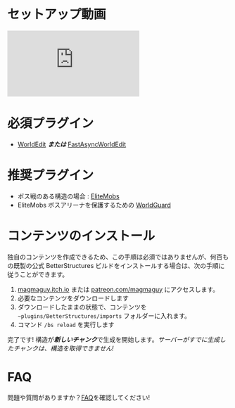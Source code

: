 # セットアップ動画

<div class="outer-container">
<div class="iframe-container">
  <iframe class="video-iframe" src="https://www.youtube.com/embed/1z47lSxmyq0?si=zCk9OfM9b-FH7nUU" title="YouTube video player" frameborder="0" allow="accelerometer; autoplay; clipboard-write; encrypted-media; gyroscope; picture-in-picture; web-share" allowfullscreen></iframe>
</div>
</div>

# 必須プラグイン

- [WorldEdit](https://dev.bukkit.org/projects/worldedit) ***または*** [FastAsyncWorldEdit](https://www.spigotmc.org/resources/fastasyncworldedit.13932/)

# 推奨プラグイン

- ボス戦のある構造の場合 : [EliteMobs](https://www.spigotmc.org/resources/%E2%9A%94elitemobs%E2%9A%94.40090/)
- EliteMobs ボスアリーナを保護するための [WorldGuard](https://dev.bukkit.org/projects/worldguard)

# コンテンツのインストール

独自のコンテンツを作成できるため、この手順は必須ではありませんが、何百もの既製の公式 BetterStructures ビルドをインストールする場合は、次の手順に従うことができます。

1) [magmaguy.itch.io](https://magmaguy.itch.io/) または [patreon.com/magmaguy](https://www.patreon.com/magmaguy) にアクセスします。
2) 必要なコンテンツをダウンロードします
3) ダウンロードしたままの状態で、コンテンツを `~plugins/BetterStructures/imports` フォルダーに入れます。
4) コマンド `/bs reload` を実行します

完了です! 構造が***新しいチャンク***で生成を開始します。*サーバーがすでに生成したチャンクは、構造を取得できません!*

# FAQ

問題や質問がありますか？[FAQ]($language$/betterstructures/faq.md)を確認してください!
